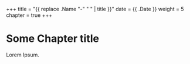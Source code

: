 +++
title = "{{ replace .Name "-" " " | title }}"
date = {{ .Date }}
weight = 5
chapter = true
+++


# Some Chapter title

Lorem Ipsum.